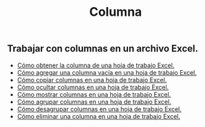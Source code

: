 ﻿---
title: Columna
second_title: Aspose.Cells Cloud Documen
type: docs
url: /es/columns/
aliases: [/working-with-columns/]
keywords: REST API, columns, spreadsheets, exce
description: "Cells.Cloud API para Excel opera: mostrar columnas de una hoja de trabajo Excel"
weight: 100
---
## Trabajar con columnas en un archivo Excel.

- [Cómo obtener la columna de una hoja de trabajo Excel.](/cells/es/columns/get/)
- [Cómo agregar una columna vacía en una hoja de trabajo Excel.](/cells/es/columns/add/)
- [Cómo copiar columnas en una hoja de trabajo Excel.](/cells/es/columns/copy/)
- [Cómo ocultar columnas en una hoja de trabajo Excel.](/cells/es/columns/hide/)
- [Cómo mostrar columnas en una hoja de trabajo Excel.](/cells/es/columns/unhide/)
- [Cómo agrupar columnas en una hoja de trabajo Excel.](/cells/es/columns/group/)
- [Cómo desagrupar columnas en una hoja de trabajo Excel.](/cells/es/columns/ungroup/)
- [Cómo eliminar una columna en una hoja de trabajo Excel.](/cells/es/columns/delete/)



